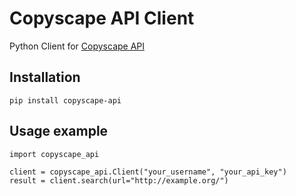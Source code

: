 # Copyscape API Client
Python Client for [Copyscape API](https://www.copyscape.com/api-guide.php)

## Installation
`pip install copyscape-api`

## Usage example
```
import copyscape_api

client = copyscape_api.Client("your_username", "your_api_key")
result = client.search(url="http://example.org/")
```    
